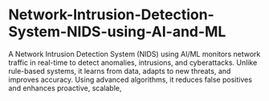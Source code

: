 # Network-Intrusion-Detection-System-NIDS-using-AI-and-ML
A Network Intrusion Detection System (NIDS) using AI/ML monitors network traffic in real-time to detect anomalies, intrusions, and cyberattacks. Unlike rule-based systems, it learns from data, adapts to new threats, and improves accuracy. Using advanced algorithms, it reduces false positives and enhances proactive, scalable, 
